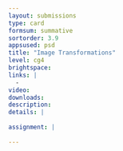 ```yaml
---
layout: submissions
type: card
formsum: summative
sortorder: 3.9
appsused: psd
title: "Image Transformations"
level: cg4
brightspace: 
links: |
  - 
video: 
downloads: 
description: 
details: |
  
assignment: |
  
---
```


